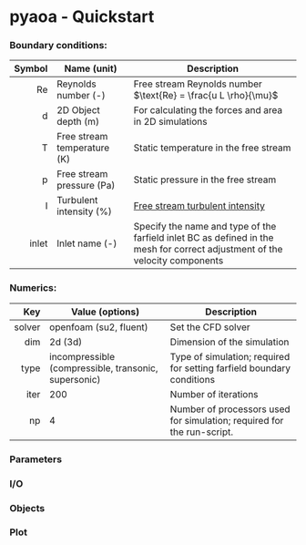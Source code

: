 # pyaoa - Quickstart

### Boundary conditions:

| Symbol | Name (unit) | Description |
| --: | ------ | --------------------- |
| Re | Reynolds number (-) | Free stream Reynolds number $\text{Re} = \frac{u L \rho}{\mu}$ |
| d | 2D Object depth (m) | For calculating the forces and area in 2D simulations |
| T | Free stream temperature (K) | Static temperature in the free stream |
| p | Free stream pressure (Pa) | Static pressure in the free stream |
| I | Turbulent intensity (%) | [Free stream turbulent intensity](https://www.cfd-online.com/Wiki/Turbulence_intensity) |
| inlet | Inlet name (-) | Specify the name and type of the farfield inlet BC as defined in the mesh for correct adjustment of the velocity components |

### Numerics:

| Key | Value (options) | Description |
| --: | ----| ----------- |
| solver | openfoam (su2, fluent) | Set the CFD solver |
| dim | 2d (3d) | Dimension of the simulation |
| type | incompressible (compressible, transonic, supersonic) | Type of simulation; required for setting farfield boundary conditions |
| iter | 200 | Number of iterations |
| np | 4 | Number of processors used for simulation; required for the run-script. |

### Parameters

### I/O

### Objects

### Plot
